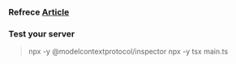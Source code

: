
### Refrece [Article](https://dev.to/debs_obrien/building-your-first-mcp-server-a-beginners-tutorial-5fag)

### Test your server
> npx -y @modelcontextprotocol/inspector npx -y tsx main.ts 
